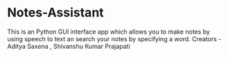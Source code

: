 # Notes-Assistant
This is an Python GUI interface app which allows you to make notes by using speech to text an search your notes by specifying a word. 
Creators - Aditya Saxena , Shivanshu Kumar Prajapati
